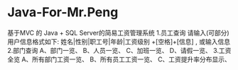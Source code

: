 # Java-For-Mr.Peng
基于MVC 的 Java + SQL Server的简易工资管理系统
1.员工查询
	请输入(可部分)用户信息格式如下:
	姓名|性别|职工号|年龄|工资级别 +[空格]+[信息] , 或输入信息
2.部门查询
	A、部门一览、
	B、人员一览、
	C、加班一览、
	D、请假一览、
3.工资全览
	A、所有部门工资一览、
	B、所有员工工资一览、
	C、工资提升率分布显示、